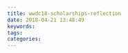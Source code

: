 ```yaml
---
title: wwdc18-scholarships-reflection
date: 2018-04-21 13:48:49
keywords:
tags:
categories:
---
```

